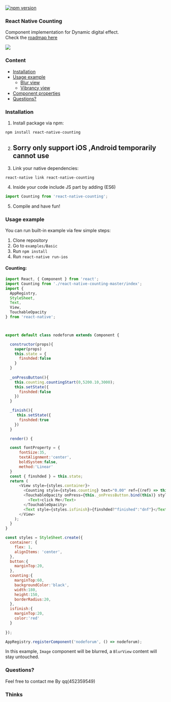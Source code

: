 [![npm version](https://badge.fury.io/js/react-native-blur.svg)](https://badge.fury.io/js/react-native-blur)

### React Native Counting
Component implementation for Dynamic digital effect.<br>
Check the [roadmap here](https://github.com/Kureev/react-native-blur/issues/1)

<img src='http://image18-c.poco.cn/mypoco/myphoto/20170303/17/18509322420170303172443095.gif?311x565_110' />

### Content
- [Installation](#installation)
- [Usage example](#usage-example)
  - [Blur view](#blur-view)
  - [Vibrancy view](#vibrancy-view)
- [Component properties](#component-properties)
- [Questions?](#questions)

### Installation
1. Install package via npm:

  ```
  npm install react-native-counting
  ```
2. ## Sorry only support iOS ,Android temporarily cannot use 
3. Link your native dependencies:
  ```
  react-native link react-native-counting
  ```
4. Inside your code include JS part by adding (ES6)

  ```javascript
  import Counting from 'react-native-counting';
  
  ```

5. Compile and have fun!

### Usage example
You can run built-in example via few simple steps:
1. Clone repository
2. Go to `examples/Basic`
3. Run `npm install `
4. Run `react-native run-ios `

#### Counting:

```javascript
import React, { Component } from 'react';
import Counting from './react-native-counting-master/index';
import {
  AppRegistry,
  StyleSheet,
  Text,
  View,
  TouchableOpacity
} from 'react-native';



export default class nodeforum extends Component {

  constructor(props){
    super(props)
    this.state = {
      finshded:false
    }
  }
  
  _onPressButton(){
    this.counting.countingStart(0,5200.10,3000);
    this.setState({
      finshded:false
    })
  }

  _finish(){
     this.setState({
      finshded:true
    })
  }

  render() {

  const fontProperty = {
      fontSize:35,
      textAlignment:'center',
      boldSystem:false,
      method:'Linear'
  }
  const { finshded } = this.state;
  return (
      <View style={styles.container}>
        <Counting style={styles.counting} text="0.00" ref={(ref) => this.counting = ref} fontProperty={fontProperty} textColor="white" onFinish={this._finish.bind(this)}/>
        <TouchableOpacity onPress={this._onPressButton.bind(this)} style={styles.button}>
          <Text>click Me</Text>
        </TouchableOpacity>
        <Text style={styles.isfinish}>{finshded?"finished":"dnf"}</Text>
      </View>
    );
  }
}

const styles = StyleSheet.create({
  container: {
    flex: 1,
    alignItems: 'center',
  },
  button:{
    marginTop:20,
  },
  counting:{
    marginTop:60,
    backgroundColor:'black',
    width:180,
    height:150,
    borderRadius:20,
  },
  isfinish:{
    marginTop:20,
    color:'red'
  }
  
});

AppRegistry.registerComponent('nodeforum', () => nodeforum);
```

In this example, `Image` component will be blurred, a `BlurView` content will stay untouched.


### Questions?
Feel free to contact me By qq(452359549)

### Thinks


